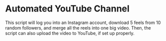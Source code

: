# Automated YouTube Channel

This script will log you into an Instagram account, download 5 feels from 10 random followers, and merge all the reels into one big video. Then, the script can also upload the video to YouTube, if set up properly.